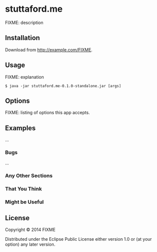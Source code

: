 # stuttaford.me

FIXME: description

## Installation

Download from http://example.com/FIXME.

## Usage

FIXME: explanation

    $ java -jar stuttaford.me-0.1.0-standalone.jar [args]

## Options

FIXME: listing of options this app accepts.

## Examples

...

### Bugs

...

### Any Other Sections
### That You Think
### Might be Useful

## License

Copyright © 2014 FIXME

Distributed under the Eclipse Public License either version 1.0 or (at
your option) any later version.
